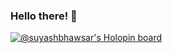 ### Hello there! 👋

<!--
**suyashbhawsar/suyashbhawsar** is a ✨ _special_ ✨ repository because its `README.md` (this file) appears on your GitHub profile.

Here are some ideas to get you started:

- 🔭 I’m currently working on ...
- 🌱 I’m currently learning ...
- 👯 I’m looking to collaborate on ...
- 🤔 I’m looking for help with ...
- 💬 Ask me about ...
- 📫 How to reach me: ...
- 😄 Pronouns: ...
- ⚡ Fun fact: ...
-->

[![@suyashbhawsar's Holopin board](https://holopin.io/api/user/board?user=suyashbhawsar)](https://holopin.io/@suyashbhawsar)

